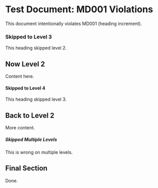# Test Document: MD001 Violations

This document intentionally violates MD001 (heading increment).

### Skipped to Level 3

This heading skipped level 2.

## Now Level 2

Content here.

#### Skipped to Level 4

This heading skipped level 3.

## Back to Level 2

More content.

##### Skipped Multiple Levels

This is wrong on multiple levels.

## Final Section

Done.
